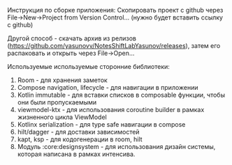 Инструкция по сборке приложения:
Скопировать проект с github через File->New->Project from Version Control... (нужно будет вставить ссылку с github)

Другой способ - скачать архив из релизов (https://github.com/yasunovv/NotesShiftLabYasunov/releases), затем его распаковать и открыть через File->Open...

Используемые используемые сторонние библиотеки:
1. Room - для хранения заметок
2. Compose navigation, lifecycle - для навигации в приложении
3. Kotlin immutable - для вставки списков в composable функции, чтобы они были пропускаемыми
4. viewmodel-ktx - для использования coroutine builder в рамках жизненного цикла ViewModel
5. Kotlinx serialization - для type safe навигации в compose
6. hilt/dagger - для доставки зависимостей
8. kapt, ksp - для кодогенерации в room, hilt
9. Модуль :core:designsystem - для использования дизайн системы, которая написана в рамках интенсива.
